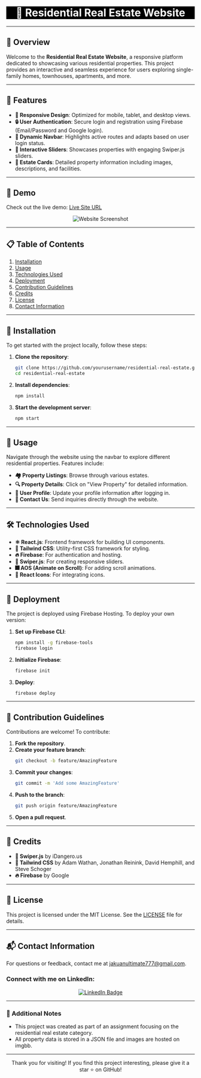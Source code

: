<h1 align="center" style="color: white; background-color: black;">🏡 Residential Real Estate Website</h1>



---

## 🌟 Overview
Welcome to the **Residential Real Estate Website**, a responsive platform dedicated to showcasing various residential properties. This project provides an interactive and seamless experience for users exploring single-family homes, townhouses, apartments, and more.

---

## 🚀 Features
- **🔄 Responsive Design**: Optimized for mobile, tablet, and desktop views.
- **🔒 User Authentication**: Secure login and registration using Firebase (Email/Password and Google login).
- **📍 Dynamic Navbar**: Highlights active routes and adapts based on user login status.
- **🎨 Interactive Sliders**: Showcases properties with engaging Swiper.js sliders.
- **🏡 Estate Cards**: Detailed property information including images, descriptions, and facilities.

---

## 🎥 Demo
Check out the live demo: [Live Site URL](https://castle-9db52.web.app/)

<p align="center">
  <img src="https://i.ibb.co/D52fTSD/First.jpg" alt="Website Screenshot">
</p>

---

## 📋 Table of Contents
1. [Installation](#-installation)
2. [Usage](#-usage)
3. [Technologies Used](#-technologies-used)
4. [Deployment](#-deployment)
5. [Contribution Guidelines](#-contribution-guidelines)
6. [Credits](#-credits)
7. [License](#-license)
8. [Contact Information](#-contact-information)

---

## 🔧 Installation
To get started with the project locally, follow these steps:

1. **Clone the repository**:
    ```sh
    git clone https://github.com/yourusername/residential-real-estate.git
    cd residential-real-estate
    ```

2. **Install dependencies**:
    ```sh
    npm install
    ```

3. **Start the development server**:
    ```sh
    npm start
    ```

---

## 📖 Usage
Navigate through the website using the navbar to explore different residential properties. Features include:
- **🏘️ Property Listings**: Browse through various estates.
- **🔍 Property Details**: Click on "View Property" for detailed information.
- **👤 User Profile**: Update your profile information after logging in.
- **📧 Contact Us**: Send inquiries directly through the website.

---

## 🛠️ Technologies Used
- **⚛️ React.js**: Frontend framework for building UI components.
- **🎨 Tailwind CSS**: Utility-first CSS framework for styling.
- **🔥 Firebase**: For authentication and hosting.
- **📜 Swiper.js**: For creating responsive sliders.
- **🎆 AOS (Animate on Scroll)**: For adding scroll animations.
- **🔗 React Icons**: For integrating icons.

---

## 🚀 Deployment
The project is deployed using Firebase Hosting. To deploy your own version:
1. **Set up Firebase CLI**:
    ```sh
    npm install -g firebase-tools
    firebase login
    ```

2. **Initialize Firebase**:
    ```sh
    firebase init
    ```

3. **Deploy**:
    ```sh
    firebase deploy
    ```

---

## 🤝 Contribution Guidelines
Contributions are welcome! To contribute:
1. **Fork the repository**.
2. **Create your feature branch**:
    ```sh
    git checkout -b feature/AmazingFeature
    ```
3. **Commit your changes**:
    ```sh
    git commit -m 'Add some AmazingFeature'
    ```
4. **Push to the branch**:
    ```sh
    git push origin feature/AmazingFeature
    ```
5. **Open a pull request**.

---

## 🙌 Credits
- **🔗 Swiper.js** by iDangero.us
- **🎨 Tailwind CSS** by Adam Wathan, Jonathan Reinink, David Hemphill, and Steve Schoger
- **🔥 Firebase** by Google

---

## 📄 License
This project is licensed under the MIT License. See the [LICENSE](LICENSE) file for details.

---

## 📬 Contact Information
For questions or feedback, contact me at [jakuanultimate777@gmail.com](mailto:jakuanultimate777@gmail.com).

### Connect with me on LinkedIn:
<p align="center">
  <a href="https://www.linkedin.com/in/jakuan-ahmed">
    <img src="https://img.shields.io/badge/LinkedIn-0A66C2?style=for-the-badge&logo=linkedin&logoColor=white" alt="LinkedIn Badge">
  </a>
</p>

---

### 🌟 Additional Notes
- This project was created as part of an assignment focusing on the residential real estate category.
- All property data is stored in a JSON file and images are hosted on imgbb.

---

<p align="center">
  Thank you for visiting! If you find this project interesting, please give it a star ⭐️ on GitHub!
</p>
